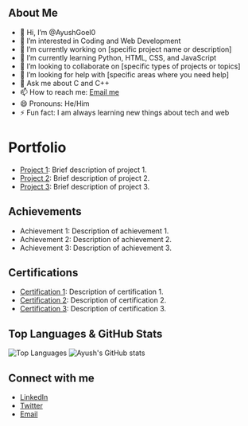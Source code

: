## About Me
- 👋 Hi, I’m @AyushGoel0
- 👀 I’m interested in Coding and Web Development
- 🔭 I’m currently working on [specific project name or description]
- 🌱 I’m currently learning Python, HTML, CSS, and JavaScript
- 👯 I’m looking to collaborate on [specific types of projects or topics]
- 🤔 I’m looking for help with [specific areas where you need help]
- 💬 Ask me about C and C++
- 📫 How to reach me: [Email me](mailto:aayushgoel524@gmail.com)
- 😄 Pronouns: He/Him
- ⚡ Fun fact: I am always learning new things about tech and web

# Portfolio
- [Project 1](link-to-project1): Brief description of project 1.
- [Project 2](link-to-project2): Brief description of project 2.
- [Project 3](link-to-project3): Brief description of project 3.

## Achievements
- Achievement 1: Description of achievement 1.
- Achievement 2: Description of achievement 2.
- Achievement 3: Description of achievement 3.

## Certifications
- [Certification 1](link-to-certification1): Description of certification 1.
- [Certification 2](link-to-certification2): Description of certification 2.
- [Certification 3](link-to-certification3): Description of certification 3.

## Top Languages & GitHub Stats
![Top Languages](https://github-readme-stats.vercel.app/api/top-langs/?username=AyushGoel0&layout=compact&theme=radical) ![Ayush's GitHub stats](https://github-readme-stats.vercel.app/api?username=AyushGoel0&show_icons=true&theme=radical)

## Connect with me
- [LinkedIn](https://www.linkedin.com/in/ayush-goel-979854167/)
- [Twitter](https://x.com/Ayush_Goel_0)
- [Email](mailto:aayushgoel524@gmail.com)

<!---
AyushGoel0/AyushGoel0 is a ✨ special ✨ repository because its `README.md` (this file) appears on your GitHub profile.
You can click the Preview link to take a look at your changes.
--->
